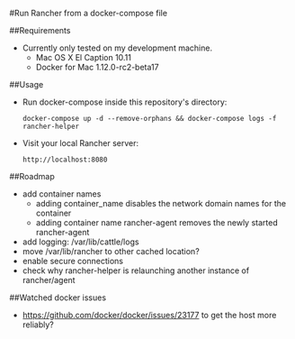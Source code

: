 #Run Rancher from a docker-compose file

##Requirements

- Currently only tested on my development machine.
    - Mac OS X El Caption 10.11
    - Docker for Mac 1.12.0-rc2-beta17

##Usage

- Run docker-compose inside this repository's directory:
    ```
    docker-compose up -d --remove-orphans && docker-compose logs -f rancher-helper
    ```
    
- Visit your local Rancher server:
    ```
    http://localhost:8080
    ```

##Roadmap

- add container names
    - adding container_name disables the network domain names for the container
    - adding container name rancher-agent removes the newly started rancher-agent
- add logging: /var/lib/cattle/logs
- move /var/lib/rancher to other cached location?
- enable secure connections
- check why rancher-helper is relaunching another instance of rancher/agent

##Watched docker issues

- https://github.com/docker/docker/issues/23177 to get the host more reliably?

<!-- docker-compose stop && docker-compose rm -f && docker-compose up -d --remove-orphans && docker-compose logs -f rancher-helper -->